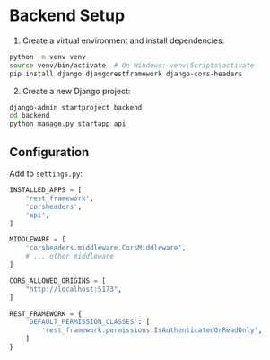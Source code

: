 # Backend Setup

1. Create a virtual environment and install dependencies:
```bash
python -m venv venv
source venv/bin/activate  # On Windows: venv\Scripts\activate
pip install django djangorestframework django-cors-headers
```

2. Create a new Django project:
```bash
django-admin startproject backend
cd backend
python manage.py startapp api
```

## Configuration

Add to `settings.py`:
```python
INSTALLED_APPS = [
    'rest_framework',
    'corsheaders',
    'api',
]

MIDDLEWARE = [
    'corsheaders.middleware.CorsMiddleware',
    # ... other middleware
]

CORS_ALLOWED_ORIGINS = [
    "http://localhost:5173",
]

REST_FRAMEWORK = {
    'DEFAULT_PERMISSION_CLASSES': [
        'rest_framework.permissions.IsAuthenticatedOrReadOnly',
    ]
}
```